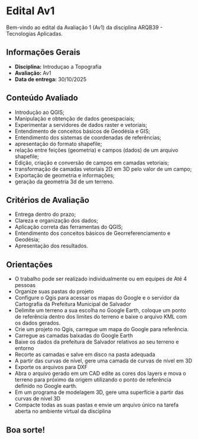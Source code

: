 # Edital Av1

Bem-vindo ao edital da Avaliação 1 (Av1) da disciplina ARQB39 - Tecnologias Aplicadas.

## Informações Gerais

- **Disciplina:** Introduçao a Topografia
- **Avaliação:** Av1
- **Data de entrega:** 30/10/2025

## Conteúdo Avaliado

- Introdução ao QGIS;
- Manipulação e obtenção de dados geoespaciais;
- Experimentar a  servidores de dados raster e vetoriais;
- Entendimento de conceitos básicos de Geodésia e GIS;
- Entendimento dos sistemas de coordenadas de referências;
- apresentação do formato shapefile;
- relação entre feições (geometria) e campos (dados) de um arquivo shapefile;
- Edição, criação e conversão de campos em camadas vetoriais;
- transformação de camadas vetoriais 2D em 3D pelo valor de um campo;
- Exportação de geometria e informações;
- geração da geometria 3d de um terreno.

## Critérios de Avaliação

- Entrega dentro do prazo;
- Clareza e organização dos dados;
- Aplicação correta das ferramentas do QGIS;
- Entendimento dos conceitos básicos de Georreferenciamento e Geodésia;
- Apresentação dos resultados.

## Orientações

- O trabalho pode ser realizado individualmente ou em equipes de Até 4 pessoas
- Organize suas pastas do projeto
- Configure o Qgis para acessar os mapas do Google e o servidor da Cartografia da Prefeitura Municipal de Salvador
- Delimite um terreno a sua escolha no Google Earth, coloque um ponto de referência dentro dos limites do terreno e baixe o arquivo KML com os dados gerados.
- Crie um projeto no Qgis, carregue um mapa do Google para referência.
- Carregue as camadas baixadas do Google Earth
- Baixe os dados da prefeitura de Salvador relativos ao seu terreno e entorno
- Recorte as camadas e salve em disco na pasta adequada
- A partir das curvas de nível, gere uma camada de curvas de nível em 3D
- Exporte os arquivos para DXF
- Abra o arquivo gerado em um CAD edite as cores dos layers e mova o terreno para próximo da origem utilizando o ponto de referência definido no Google earth.
- Em um programa de modelagem 3D, gere uma superfície a partir das curvas de nível 3D
- Compacte todas as suas pastas e envie um arquivo único na tarefa aberta no ambiente virtual da disciplina

## Boa sorte!

